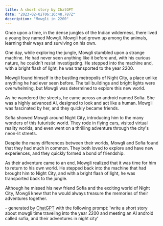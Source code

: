 ```yaml
---
title: A short story by ChatGPT
date: "2023-02-02T06:16:48.787Z"
description: "Mowgli in 2200"
---
```



Once upon a time, in the dense jungles of the Indian wilderness, there lived a young boy named Mowgli. Mowgli had grown up among the animals, learning their ways and surviving on his own.

One day, while exploring the jungle, Mowgli stumbled upon a strange machine. He had never seen anything like it before and, with his curious nature, he couldn't resist investigating. He stepped into the machine and, with a bright flash of light, he was transported to the year 2200.

Mowgli found himself in the bustling metropolis of Night City, a place unlike anything he had ever seen before. The tall buildings and bright lights were overwhelming, but Mowgli was determined to explore this new world.

As he wandered the streets, he came across an android named Sofia. She was a highly advanced AI, designed to look and act like a human. Mowgli was fascinated by her, and they quickly became friends.

Sofia showed Mowgli around Night City, introducing him to the many wonders of this futuristic world. They rode in flying cars, visited virtual reality worlds, and even went on a thrilling adventure through the city's neon-lit streets.

Despite the many differences between their worlds, Mowgli and Sofia found that they had much in common. They both loved to explore and have new experiences, and they quickly formed a bond of friendship.

As their adventure came to an end, Mowgli realized that it was time for him to return to his own world. He stepped back into the machine that had brought him to Night City, and with a bright flash of light, he was transported back to the jungle.

Although he missed his new friend Sofia and the exciting world of Night City, Mowgli knew that he would always treasure the memories of their adventures together.

&#45; generated by <a href='https://chat.openai.com/' target='_blank'>ChatGPT</a> with the following prompt: 'write a short story about mowgli time traveling into the year 2200 and meeting an AI android called sofia, and their adventures in night city'
